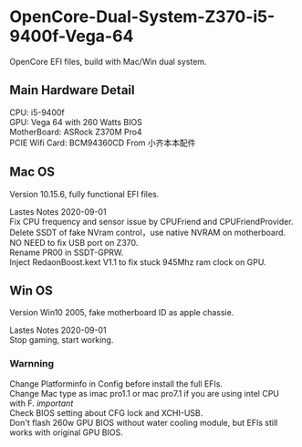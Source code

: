 # OpenCore-Dual-System-Z370-i5-9400f-Vega-64
OpenCore EFI files, build with Mac/Win dual system.  

## Main Hardware Detail  

CPU: i5-9400f  
GPU: Vega 64 with 260 Watts BIOS  
MotherBoard: ASRock Z370M Pro4  
PCIE Wifi Card: BCM94360CD From 小齐本本配件  
  
## Mac OS  
Version 10.15.6, fully functional EFI files.  

Lastes Notes 2020-09-01  
Fix CPU frequency and sensor issue by CPUFriend and CPUFriendProvider.  
Delete SSDT of fake NVram control，use native NVRAM on motherboard.  
NO NEED to fix USB port on Z370.  
Rename PR00 in SSDT-GPRW.  
Inject RedaonBoost.kext V1.1 to fix stuck 945Mhz ram clock on GPU.  

## Win OS  
Version Win10 2005, fake motherboard ID as apple chassie.  

Lastes Notes 2020-09-01  
Stop gaming, start working.  

### Warnning  
Change Platforminfo in Config before install the full EFIs.  
Change Mac type as imac pro1.1 or mac pro7.1 if you are using intel CPU with F. *important*  
Check BIOS setting about CFG lock and XCHI-USB.  
Don't flash 260w GPU BIOS without water cooling module, but EFIs still works with original GPU BIOS.  
